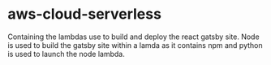 # aws-cloud-serverless
Containing the lambdas use to build and deploy the react gatsby site.
Node is used to build the gatsby site within a lamda as it contains npm and python is used to launch the node lambda.
